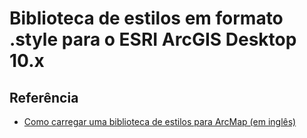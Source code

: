 # Biblioteca de estilos em formato .style para o ESRI ArcGIS Desktop 10.x

## Referência
- [Como carregar uma biblioteca de estilos para ArcMap (em inglês)](https://digimap.edina.ac.uk/webhelp/digimapgis/arcgis/standard_arcgis_functions/applying_style_files.htm)